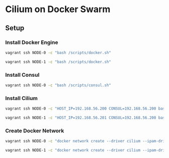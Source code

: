 # Cilium on Docker Swarm

## Setup

### Install Docker Engine

```bash
vagrant ssh NODE-0 -c "bash /scripts/docker.sh"

vagrant ssh NODE-1 -c "bash /scripts/docker.sh"
```

### Install Consul

```bash
vagrant ssh NODE-0 -c "bash /scripts/consul.sh"
```

### Install Cilium

```bash
vagrant ssh NODE-0 -c "HOST_IP=192.168.56.200 CONSUL=192.168.56.200 bash /scripts/cilium.sh"

vagrant ssh NODE-1 -c "HOST_IP=192.168.56.201 CONSUL=192.168.56.200 bash /scripts/cilium.sh"
```

### Create Docker Network

```bash
vagrant ssh NODE-0 -c "docker network create --driver cilium --ipam-driver cilium cilium-net"

vagrant ssh NODE-1 -c "docker network create --driver cilium --ipam-driver cilium cilium-net"
```
